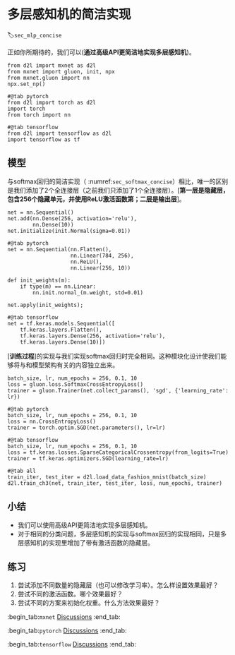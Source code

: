# 多层感知机的简洁实现
:label:`sec_mlp_concise`

正如你所期待的，我们可以(**通过高级API更简洁地实现多层感知机**)。

```{.python .input}
from d2l import mxnet as d2l
from mxnet import gluon, init, npx
from mxnet.gluon import nn
npx.set_np()
```

```{.python .input}
#@tab pytorch
from d2l import torch as d2l
import torch
from torch import nn
```

```{.python .input}
#@tab tensorflow
from d2l import tensorflow as d2l
import tensorflow as tf
```

## 模型

与softmax回归的简洁实现（ :numref:`sec_softmax_concise`）相比，唯一的区别是我们添加了2个全连接层（之前我们只添加了1个全连接层）。[**第一层是隐藏层，包含256个隐藏单元，并使用ReLU激活函数第；二层是输出层**]。

```{.python .input}
net = nn.Sequential()
net.add(nn.Dense(256, activation='relu'),
        nn.Dense(10))
net.initialize(init.Normal(sigma=0.01))
```

```{.python .input}
#@tab pytorch
net = nn.Sequential(nn.Flatten(),
                    nn.Linear(784, 256),
                    nn.ReLU(),
                    nn.Linear(256, 10))

def init_weights(m):
    if type(m) == nn.Linear:
        nn.init.normal_(m.weight, std=0.01)

net.apply(init_weights);
```

```{.python .input}
#@tab tensorflow
net = tf.keras.models.Sequential([
    tf.keras.layers.Flatten(),
    tf.keras.layers.Dense(256, activation='relu'),
    tf.keras.layers.Dense(10)])
```

[**训练过程**]的实现与我们实现softmax回归时完全相同。这种模块化设计使我们能够将与和模型架构有关的内容独立出来。

```{.python .input}
batch_size, lr, num_epochs = 256, 0.1, 10
loss = gluon.loss.SoftmaxCrossEntropyLoss()
trainer = gluon.Trainer(net.collect_params(), 'sgd', {'learning_rate': lr})
```

```{.python .input}
#@tab pytorch
batch_size, lr, num_epochs = 256, 0.1, 10
loss = nn.CrossEntropyLoss()
trainer = torch.optim.SGD(net.parameters(), lr=lr)
```

```{.python .input}
#@tab tensorflow
batch_size, lr, num_epochs = 256, 0.1, 10
loss = tf.keras.losses.SparseCategoricalCrossentropy(from_logits=True)
trainer = tf.keras.optimizers.SGD(learning_rate=lr)
```

```{.python .input}
#@tab all
train_iter, test_iter = d2l.load_data_fashion_mnist(batch_size)
d2l.train_ch3(net, train_iter, test_iter, loss, num_epochs, trainer)
```

## 小结

* 我们可以使用高级API更简洁地实现多层感知机。
* 对于相同的分类问题，多层感知机的实现与softmax回归的实现相同，只是多层感知机的实现里增加了带有激活函数的隐藏层。

## 练习

1. 尝试添加不同数量的隐藏层（也可以修改学习率）。怎么样设置效果最好？
1. 尝试不同的激活函数。哪个效果最好？
1. 尝试不同的方案来初始化权重。什么方法效果最好？

:begin_tab:`mxnet`
[Discussions](https://discuss.d2l.ai/t/1803)
:end_tab:

:begin_tab:`pytorch`
[Discussions](https://discuss.d2l.ai/t/1802)
:end_tab:

:begin_tab:`tensorflow`
[Discussions](https://discuss.d2l.ai/t/1801)
:end_tab:

